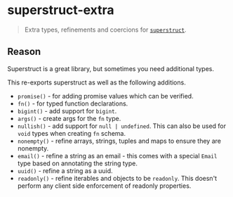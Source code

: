 # superstruct-extra

> Extra types, refinements and coercions for [`superstruct`](https://docs.superstructjs.org/).

## Reason

Superstruct is a great library, but sometimes you need additional types.

This re-exports superstruct as well as the following additions.

- `promise()` - for adding promise values which can be verified.
- `fn()` - for typed function declarations.
- `bigint()` - add support for `bigint`.
- `args()` - create args for the `fn` type.
- `nullish()` - add support for `null | undefined`. This can also be used for `void` types when creating `fn` schema.
- `nonempty()` - refine arrays, strings, tuples and maps to ensure they are nonempty.
- `email()` - refine a string as an email - this comes with a special `Email` type based on annotating the string type.
- `uuid()` - refine a string as a uuid.
- `readonly()` - refine iterables and objects to be `readonly`. This doesn't perform any client side enforcement of readonly properties.
